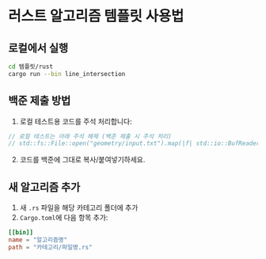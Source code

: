 # 러스트 알고리즘 템플릿 사용법

## 로컬에서 실행

```bash
cd 템플릿/rust
cargo run --bin line_intersection
```

## 백준 제출 방법

1. 로컬 테스트용 코드를 주석 처리합니다:
```rust
// 로컬 테스트는 아래 주석 해제 (백준 제출 시 주석 처리)
// std::fs::File::open("geometry/input.txt").map(|f| std::io::BufReader::new(f).lines());
```

2. 코드를 백준에 그대로 복사/붙여넣기하세요.

## 새 알고리즘 추가

1. 새 `.rs` 파일을 해당 카테고리 폴더에 추가
2. `Cargo.toml`에 다음 항목 추가:

```toml
[[bin]]
name = "알고리즘명" 
path = "카테고리/파일명.rs"
``` 